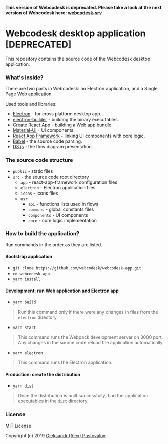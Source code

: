 **This version of Webcodesk is deprecated. Please take a look at the next version of Webcodesk here: [webcodesk-srv](https://github.com/webcodesk/webcodesk-srv)**

# Webcodesk desktop application [DEPRECATED]

This repository contains the source code of the Webcodesk desktop application.

### What's inside?

There are two parts in Webcodesk: an Electron application, and a Single Page Web application.

Used tools and libraries:
* [Electron](https://electronjs.org/) - for cross platform desktop app.
* [electron-builder](https://www.electron.build/) - building the binary executables.
* [Create React App](https://facebook.github.io/create-react-app/) - building a Web app bundle.
* [Material-UI](https://material-ui.com/) - UI components.
* [React App Framework](https://github.com/webcodesk/react-app-framework) - linking UI components with core logic.
* [Babel](https://babeljs.io/) - the source code parsing.
* [D3.js](https://d3js.org/) - the flow diagram presentation.

### The source code structure

* `public` - static files
* `src` - the source code root directory
    * `app` - react-app-framework configuration files
    * `electron` - Electron application files
    * `icons` - icons files
    * `usr`
        * `api` - functions lists used in flows
        * `commons` - global constants files
        * `components` - UI components
        * `core` - core logic implementation 

### How to build the application?

Run commands in the order as they are listed.

#### Bootstrap application

* `git clone https://github.com/webcodesk/webcodesk-app.git`
* `cd webcodesk-app`
* `yarn install`

#### Development: run Web application and Electron app

* `yarn build`

> Run this command only if there were any changes in files from the `electron` directory.

* `yarn start`

> This command runs the Webpack development server on 3000 port. 
Any changes in the source code reload the application automatically.

* `yarn electron`

> This command runs the Electron application.

#### Production: create the distribution

* `yarn dist`

> Once the distribution is built successfully, find the application executables in the `dist` directory.

### License

MIT License

Copyright (c) 2019 [Oleksandr (Alex) Pustovalov](https://github.com/ipselon)
